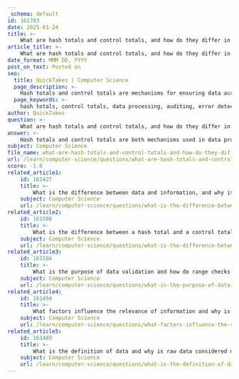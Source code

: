 ```yaml
---
_schema: default
id: 161703
date: 2025-01-24
title: >-
    What are hash totals and control totals, and how do they differ in their uses?
article_title: >-
    What are hash totals and control totals, and how do they differ in their uses?
date_format: MMM DD, YYYY
post_on_text: Posted on
seo:
  title: QuickTakes | Computer Science
  page_description: >-
    Hash totals and control totals are mechanisms for ensuring data accuracy and completeness, differing in purpose, meaning, and application in data processing.
  page_keywords: >-
    hash totals, control totals, data processing, auditing, error detection, data verification, internal control, financial integrity, batch processing, data entry errors
author: QuickTakes
question: >-
    What are hash totals and control totals, and how do they differ in their uses?
answer: >-
    Hash totals and control totals are both mechanisms used in data processing and auditing to ensure the accuracy and completeness of data. However, they serve different purposes and are calculated differently.\n\n### Hash Totals\nA hash total is the sum of a specific field of data that does not have intrinsic meaning. It is primarily used as a control mechanism to detect discrepancies in data processing. For example, a hash total might be the sum of employee Social Security numbers or account numbers. The key characteristics of hash totals include:\n\n- **No Intrinsic Meaning**: The numbers summed to create a hash total do not have a direct financial or operational significance. They are used solely for control purposes.\n- **Error Detection**: Hash totals can help identify lost or omitted records during data processing. If the recalculated hash total after processing does not match the original, it indicates that there may have been an error in data entry or transfer.\n- **Internal Control**: Hash totals are often used in batch processing to ensure that all records have been processed correctly.\n\n### Control Totals\nControl totals, on the other hand, are sums of key data fields that do have intrinsic meaning and are used to verify the accuracy of data processing. For example, a control total might be the total dollar amount of all transactions processed in a batch. The key characteristics of control totals include:\n\n- **Intrinsic Meaning**: Control totals are based on data that is meaningful and relevant to the business, such as financial totals or counts of records.\n- **Data Verification**: Control totals are used to confirm that all data has been accurately entered and processed. For instance, if the total amount of invoices processed matches the control total, it indicates that the data entry was likely accurate.\n- **Error Prevention**: Control totals help ensure that data has been properly transmitted, converted, and processed, serving as a safeguard against data entry errors.\n\n### Differences in Uses\n- **Purpose**: Hash totals are used primarily for control and error detection without any meaningful context, while control totals are used for verification of meaningful data.\n- **Data Type**: Hash totals can include any numerical data, regardless of its relevance, whereas control totals are based on key data fields that are significant to the business operations.\n- **Application**: Hash totals are often used in batch processing to check for completeness, while control totals are used to ensure that the data processed aligns with expected values.\n\nIn summary, while both hash totals and control totals are important for maintaining data integrity, they differ fundamentally in their meaning, purpose, and application within data processing systems.
subject: Computer Science
file_name: what-are-hash-totals-and-control-totals-and-how-do-they-differ-in-their-uses.md
url: /learn/computer-science/questions/what-are-hash-totals-and-control-totals-and-how-do-they-differ-in-their-uses
score: -1.0
related_article1:
    id: 161427
    title: >-
        What is the difference between data and information, and why is raw data considered meaningless?
    subject: Computer Science
    url: /learn/computer-science/questions/what-is-the-difference-between-data-and-information-and-why-is-raw-data-considered-meaningless
related_article2:
    id: 161508
    title: >-
        What is the difference between a hash total and a control total in error detection?
    subject: Computer Science
    url: /learn/computer-science/questions/what-is-the-difference-between-a-hash-total-and-a-control-total-in-error-detection
related_article3:
    id: 161504
    title: >-
        What is the purpose of data validation and how do range checks and type checks function?
    subject: Computer Science
    url: /learn/computer-science/questions/what-is-the-purpose-of-data-validation-and-how-do-range-checks-and-type-checks-function
related_article4:
    id: 161494
    title: >-
        What factors influence the relevance of information and why is it important?
    subject: Computer Science
    url: /learn/computer-science/questions/what-factors-influence-the-relevance-of-information-and-why-is-it-important
related_article5:
    id: 161489
    title: >-
        What is the definition of data and why is raw data considered meaningless?
    subject: Computer Science
    url: /learn/computer-science/questions/what-is-the-definition-of-data-and-why-is-raw-data-considered-meaningless
---
```


&nbsp;